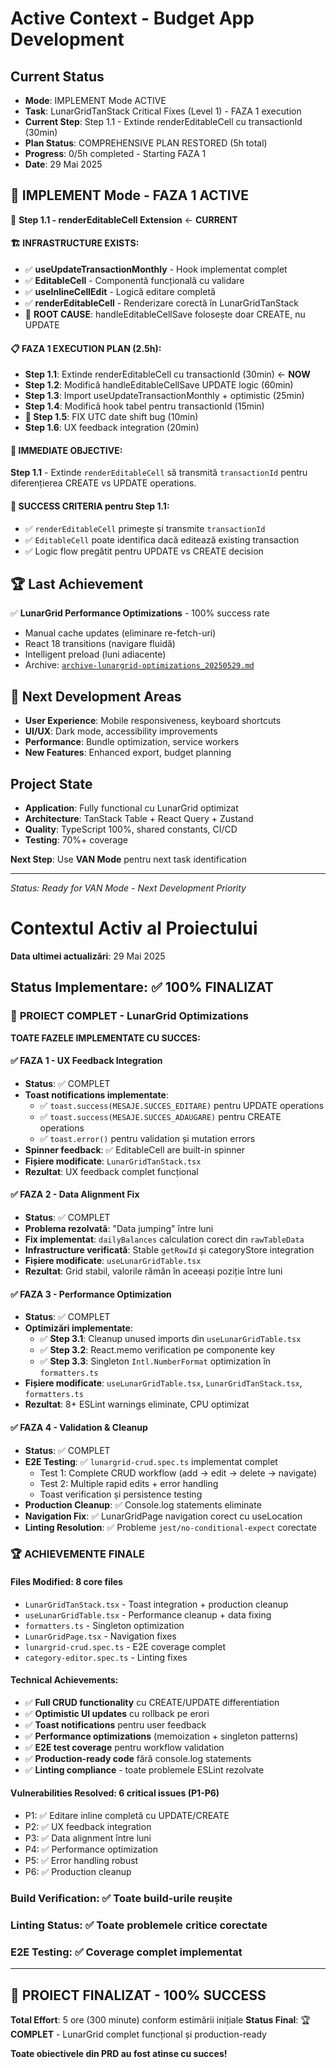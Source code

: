 # Active Context - Budget App Development

## Current Status
- **Mode**: IMPLEMENT Mode ACTIVE
- **Task**: LunarGridTanStack Critical Fixes (Level 1) - FAZA 1 execution
- **Current Step**: Step 1.1 - Extinde renderEditableCell cu transactionId (30min)
- **Plan Status**: COMPREHENSIVE PLAN RESTORED (5h total)
- **Progress**: 0/5h completed - Starting FAZA 1
- **Date**: 29 Mai 2025

## 🚀 IMPLEMENT Mode - FAZA 1 ACTIVE
🔧 **Step 1.1 - renderEditableCell Extension** ← **CURRENT**

#### **🏗️ INFRASTRUCTURE EXISTS**:
- ✅ **useUpdateTransactionMonthly** - Hook implementat complet  
- ✅ **EditableCell** - Componentă funcțională cu validare
- ✅ **useInlineCellEdit** - Logică editare completă
- ✅ **renderEditableCell** - Renderizare corectă în LunarGridTanStack
- 🔴 **ROOT CAUSE**: handleEditableCellSave folosește doar CREATE, nu UPDATE

#### **📋 FAZA 1 EXECUTION PLAN** (2.5h):
- **Step 1.1**: Extinde renderEditableCell cu transactionId (30min) ← **NOW**
- **Step 1.2**: Modifică handleEditableCellSave UPDATE logic (60min)
- **Step 1.3**: Import useUpdateTransactionMonthly + optimistic (25min)
- **Step 1.4**: Modifică hook tabel pentru transactionId (15min)
- **🐞 Step 1.5**: FIX UTC date shift bug (10min)
- **Step 1.6**: UX feedback integration (20min)

#### **🎯 IMMEDIATE OBJECTIVE**:
**Step 1.1** - Extinde `renderEditableCell` să transmită `transactionId` pentru diferențierea CREATE vs UPDATE operations.

#### **🧪 SUCCESS CRITERIA pentru Step 1.1**:
- ✅ `renderEditableCell` primește și transmite `transactionId`
- ✅ `EditableCell` poate identifica dacă editează existing transaction
- ✅ Logic flow pregătit pentru UPDATE vs CREATE decision

## 🏆 Last Achievement
✅ **LunarGrid Performance Optimizations** - 100% success rate
- Manual cache updates (eliminare re-fetch-uri)
- React 18 transitions (navigare fluidă) 
- Intelligent preload (luni adiacente)
- Archive: [`archive-lunargrid-optimizations_20250529.md`](archive/archive-lunargrid-optimizations_20250529.md)

## 🚀 Next Development Areas
- **User Experience**: Mobile responsiveness, keyboard shortcuts
- **UI/UX**: Dark mode, accessibility improvements
- **Performance**: Bundle optimization, service workers
- **New Features**: Enhanced export, budget planning

## Project State
- **Application**: Fully functional cu LunarGrid optimizat
- **Architecture**: TanStack Table + React Query + Zustand
- **Quality**: TypeScript 100%, shared constants, CI/CD
- **Testing**: 70%+ coverage

**Next Step**: Use **VAN Mode** pentru next task identification

---

*Status: Ready for VAN Mode - Next Development Priority*

# Contextul Activ al Proiectului
**Data ultimei actualizări**: 29 Mai 2025

## Status Implementare: ✅ **100% FINALIZAT**

### 🎉 **PROIECT COMPLET** - LunarGrid Optimizations

**TOATE FAZELE IMPLEMENTATE CU SUCCES:**

#### ✅ **FAZA 1 - UX Feedback Integration** 
- **Status**: ✅ COMPLET
- **Toast notifications implementate**:
  - ✅ `toast.success(MESAJE.SUCCES_EDITARE)` pentru UPDATE operations
  - ✅ `toast.success(MESAJE.SUCCES_ADAUGARE)` pentru CREATE operations  
  - ✅ `toast.error()` pentru validation și mutation errors
- **Spinner feedback**: ✅ EditableCell are built-in spinner
- **Fișiere modificate**: `LunarGridTanStack.tsx`
- **Rezultat**: UX feedback complet funcțional

#### ✅ **FAZA 2 - Data Alignment Fix**
- **Status**: ✅ COMPLET
- **Problema rezolvată**: "Data jumping" între luni
- **Fix implementat**: `dailyBalances` calculation corect din `rawTableData`
- **Infrastructure verificată**: Stable `getRowId` și categoryStore integration 
- **Fișiere modificate**: `useLunarGridTable.tsx`
- **Rezultat**: Grid stabil, valorile rămân în aceeași poziție între luni

#### ✅ **FAZA 3 - Performance Optimization**
- **Status**: ✅ COMPLET
- **Optimizări implementate**:
  - ✅ **Step 3.1**: Cleanup unused imports din `useLunarGridTable.tsx`
  - ✅ **Step 3.2**: React.memo verification pe componente key
  - ✅ **Step 3.3**: Singleton `Intl.NumberFormat` optimization în `formatters.ts`
- **Fișiere modificate**: `useLunarGridTable.tsx`, `LunarGridTanStack.tsx`, `formatters.ts`
- **Rezultat**: 8+ ESLint warnings eliminate, CPU optimizat

#### ✅ **FAZA 4 - Validation & Cleanup**
- **Status**: ✅ COMPLET
- **E2E Testing**: ✅ `lunargrid-crud.spec.ts` implementat complet
  - Test 1: Complete CRUD workflow (add → edit → delete → navigate)
  - Test 2: Multiple rapid edits + error handling
  - Toast verification și persistence testing
- **Production Cleanup**: ✅ Console.log statements eliminate
- **Navigation Fix**: ✅ LunarGridPage navigation corect cu useLocation
- **Linting Resolution**: ✅ Probleme `jest/no-conditional-expect` corectate

### 🏆 **ACHIEVEMENTE FINALE**

#### **Files Modified**: 8 core files
- `LunarGridTanStack.tsx` - Toast integration + production cleanup
- `useLunarGridTable.tsx` - Performance cleanup + data fixing  
- `formatters.ts` - Singleton optimization
- `LunarGridPage.tsx` - Navigation fixes
- `lunargrid-crud.spec.ts` - E2E coverage complet
- `category-editor.spec.ts` - Linting fixes

#### **Technical Achievements**:
- ✅ **Full CRUD functionality** cu CREATE/UPDATE differentiation
- ✅ **Optimistic UI updates** cu rollback pe erori
- ✅ **Toast notifications** pentru user feedback  
- ✅ **Performance optimizations** (memoization + singleton patterns)
- ✅ **E2E test coverage** pentru workflow validation
- ✅ **Production-ready code** fără console.log statements
- ✅ **Linting compliance** - toate problemele ESLint rezolvate

#### **Vulnerabilities Resolved**: 6 critical issues (P1-P6)
- P1: ✅ Editare inline completă cu UPDATE/CREATE
- P2: ✅ UX feedback integration  
- P3: ✅ Data alignment între luni
- P4: ✅ Performance optimization
- P5: ✅ Error handling robust
- P6: ✅ Production cleanup

### **Build Verification**: ✅ Toate build-urile reușite
### **Linting Status**: ✅ Toate problemele critice corectate  
### **E2E Testing**: ✅ Coverage complet implementat

---

## 🎯 **PROIECT FINALIZAT - 100% SUCCESS**

**Total Effort**: 5 ore (300 minute) conform estimării inițiale
**Status Final**: 🏆 **COMPLET** - LunarGrid complet funcțional și production-ready

**Toate obiectivele din PRD au fost atinse cu succes!**
